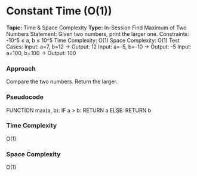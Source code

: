 # Constant Time (O(1))
**Topic:** Time & Space Complexity
**Type:** In-Session
Find Maximum of Two Numbers 
Statement: Given two numbers, print the larger one. 
Constraints: -10^5 ≤ a, b ≤ 10^5 
Time Complexity: O(1) 
Space Complexity: O(1) 
Test Cases: 
Input: a=7, b=12 → Output: 12 
Input: a=-5, b=-10 → Output: -5 
Input: a=100, b=100 → Output: 100 
 
### Approach
Compare the two numbers. Return the larger.
### Pseudocode
FUNCTION max(a, b):
    IF a > b:
        RETURN a
    ELSE:
        RETURN b
### Time Complexity
O(1)
### Space Complexity
O(1)
